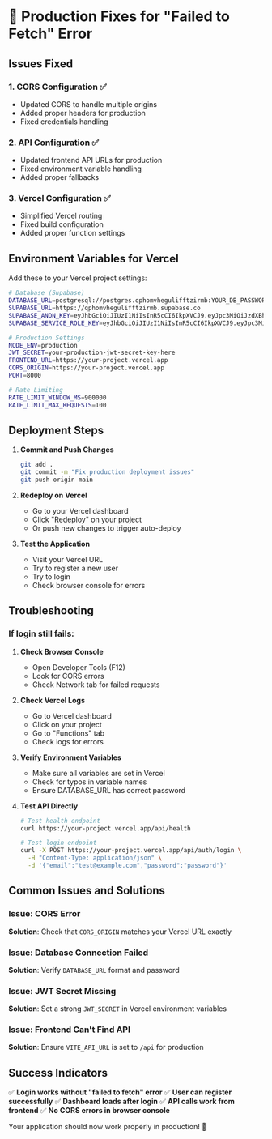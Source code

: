 # 🔧 Production Fixes for "Failed to Fetch" Error

## Issues Fixed

### 1. CORS Configuration ✅
- Updated CORS to handle multiple origins
- Added proper headers for production
- Fixed credentials handling

### 2. API Configuration ✅
- Updated frontend API URLs for production
- Fixed environment variable handling
- Added proper fallbacks

### 3. Vercel Configuration ✅
- Simplified Vercel routing
- Fixed build configuration
- Added proper function settings

## Environment Variables for Vercel

Add these to your Vercel project settings:

```bash
# Database (Supabase)
DATABASE_URL=postgresql://postgres.qphomvhegulifftzirmb:YOUR_DB_PASSWORD@aws-0-[REGION].pooler.supabase.com:6543/postgres
SUPABASE_URL=https://qphomvhegulifftzirmb.supabase.co
SUPABASE_ANON_KEY=eyJhbGciOiJIUzI1NiIsInR5cCI6IkpXVCJ9.eyJpc3MiOiJzdXBhYmFzZSIsInJlZiI6InFwaG9tdmhlZ3VsaWZmdHppcm1iIiwicm9sZSI6ImFub24iLCJpYXQiOjE3NTY5MjgxNzksImV4cCI6MjA3MjUwNDE3OX0.W74O4Z-Q-7SXH6x7bq2wghRlae28tZ2qb4VQzz398e4
SUPABASE_SERVICE_ROLE_KEY=eyJhbGciOiJIUzI1NiIsInR5cCI6IkpXVCJ9.eyJpc3MiOiJzdXBhYmFzZSIsInJlZiI6InFwaG9tdmhlZ3VsaWZmdHppcm1iIiwicm9sZSI6InNlcnZpY2Vfcm9sZSIsImlhdCI6MTc1NjkyODE3OSwiZXhwIjoyMDcyNTA0MTc5fQ.QS8cVpE-hiScjOcrOIh9WeV62EE5iukMDYBdqcNq-zE

# Production Settings
NODE_ENV=production
JWT_SECRET=your-production-jwt-secret-key-here
FRONTEND_URL=https://your-project.vercel.app
CORS_ORIGIN=https://your-project.vercel.app
PORT=8000

# Rate Limiting
RATE_LIMIT_WINDOW_MS=900000
RATE_LIMIT_MAX_REQUESTS=100
```

## Deployment Steps

1. **Commit and Push Changes**
   ```bash
   git add .
   git commit -m "Fix production deployment issues"
   git push origin main
   ```

2. **Redeploy on Vercel**
   - Go to your Vercel dashboard
   - Click "Redeploy" on your project
   - Or push new changes to trigger auto-deploy

3. **Test the Application**
   - Visit your Vercel URL
   - Try to register a new user
   - Try to login
   - Check browser console for errors

## Troubleshooting

### If login still fails:

1. **Check Browser Console**
   - Open Developer Tools (F12)
   - Look for CORS errors
   - Check Network tab for failed requests

2. **Check Vercel Logs**
   - Go to Vercel dashboard
   - Click on your project
   - Go to "Functions" tab
   - Check logs for errors

3. **Verify Environment Variables**
   - Make sure all variables are set in Vercel
   - Check for typos in variable names
   - Ensure DATABASE_URL has correct password

4. **Test API Directly**
   ```bash
   # Test health endpoint
   curl https://your-project.vercel.app/api/health
   
   # Test login endpoint
   curl -X POST https://your-project.vercel.app/api/auth/login \
     -H "Content-Type: application/json" \
     -d '{"email":"test@example.com","password":"password"}'
   ```

## Common Issues and Solutions

### Issue: CORS Error
**Solution**: Check that `CORS_ORIGIN` matches your Vercel URL exactly

### Issue: Database Connection Failed
**Solution**: Verify `DATABASE_URL` format and password

### Issue: JWT Secret Missing
**Solution**: Set a strong `JWT_SECRET` in Vercel environment variables

### Issue: Frontend Can't Find API
**Solution**: Ensure `VITE_API_URL` is set to `/api` for production

## Success Indicators

✅ **Login works without "failed to fetch" error**
✅ **User can register successfully**
✅ **Dashboard loads after login**
✅ **API calls work from frontend**
✅ **No CORS errors in browser console**

Your application should now work properly in production! 🎉
